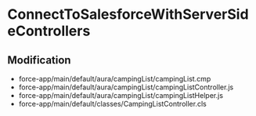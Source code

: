 # ConnectToSalesforceWithServerSideControllers

## Modification
- force-app/main/default/aura/campingList/campingList.cmp
- force-app/main/default/aura/campingList/campingListController.js
- force-app/main/default/aura/campingList/campingListHelper.js
- force-app/main/default/classes/CampingListController.cls